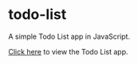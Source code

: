 # todo-list
A simple Todo List app in JavaScript.

[Click here](https://zynade.github.io/todo-list/) to view the Todo List app.